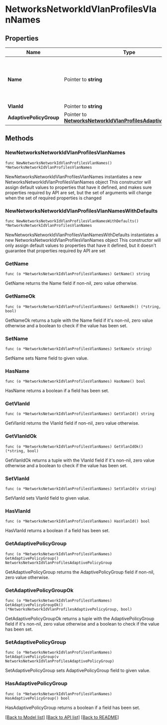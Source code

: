 # NetworksNetworkIdVlanProfilesVlanNames

## Properties

Name | Type | Description | Notes
------------ | ------------- | ------------- | -------------
**Name** | Pointer to **string** | Name of the VLAN, string length must be from 1 to 32 characters | [optional] 
**VlanId** | Pointer to **string** | VLAN ID | [optional] 
**AdaptivePolicyGroup** | Pointer to [**NetworksNetworkIdVlanProfilesAdaptivePolicyGroup**](NetworksNetworkIdVlanProfilesAdaptivePolicyGroup.md) |  | [optional] 

## Methods

### NewNetworksNetworkIdVlanProfilesVlanNames

`func NewNetworksNetworkIdVlanProfilesVlanNames() *NetworksNetworkIdVlanProfilesVlanNames`

NewNetworksNetworkIdVlanProfilesVlanNames instantiates a new NetworksNetworkIdVlanProfilesVlanNames object
This constructor will assign default values to properties that have it defined,
and makes sure properties required by API are set, but the set of arguments
will change when the set of required properties is changed

### NewNetworksNetworkIdVlanProfilesVlanNamesWithDefaults

`func NewNetworksNetworkIdVlanProfilesVlanNamesWithDefaults() *NetworksNetworkIdVlanProfilesVlanNames`

NewNetworksNetworkIdVlanProfilesVlanNamesWithDefaults instantiates a new NetworksNetworkIdVlanProfilesVlanNames object
This constructor will only assign default values to properties that have it defined,
but it doesn't guarantee that properties required by API are set

### GetName

`func (o *NetworksNetworkIdVlanProfilesVlanNames) GetName() string`

GetName returns the Name field if non-nil, zero value otherwise.

### GetNameOk

`func (o *NetworksNetworkIdVlanProfilesVlanNames) GetNameOk() (*string, bool)`

GetNameOk returns a tuple with the Name field if it's non-nil, zero value otherwise
and a boolean to check if the value has been set.

### SetName

`func (o *NetworksNetworkIdVlanProfilesVlanNames) SetName(v string)`

SetName sets Name field to given value.

### HasName

`func (o *NetworksNetworkIdVlanProfilesVlanNames) HasName() bool`

HasName returns a boolean if a field has been set.

### GetVlanId

`func (o *NetworksNetworkIdVlanProfilesVlanNames) GetVlanId() string`

GetVlanId returns the VlanId field if non-nil, zero value otherwise.

### GetVlanIdOk

`func (o *NetworksNetworkIdVlanProfilesVlanNames) GetVlanIdOk() (*string, bool)`

GetVlanIdOk returns a tuple with the VlanId field if it's non-nil, zero value otherwise
and a boolean to check if the value has been set.

### SetVlanId

`func (o *NetworksNetworkIdVlanProfilesVlanNames) SetVlanId(v string)`

SetVlanId sets VlanId field to given value.

### HasVlanId

`func (o *NetworksNetworkIdVlanProfilesVlanNames) HasVlanId() bool`

HasVlanId returns a boolean if a field has been set.

### GetAdaptivePolicyGroup

`func (o *NetworksNetworkIdVlanProfilesVlanNames) GetAdaptivePolicyGroup() NetworksNetworkIdVlanProfilesAdaptivePolicyGroup`

GetAdaptivePolicyGroup returns the AdaptivePolicyGroup field if non-nil, zero value otherwise.

### GetAdaptivePolicyGroupOk

`func (o *NetworksNetworkIdVlanProfilesVlanNames) GetAdaptivePolicyGroupOk() (*NetworksNetworkIdVlanProfilesAdaptivePolicyGroup, bool)`

GetAdaptivePolicyGroupOk returns a tuple with the AdaptivePolicyGroup field if it's non-nil, zero value otherwise
and a boolean to check if the value has been set.

### SetAdaptivePolicyGroup

`func (o *NetworksNetworkIdVlanProfilesVlanNames) SetAdaptivePolicyGroup(v NetworksNetworkIdVlanProfilesAdaptivePolicyGroup)`

SetAdaptivePolicyGroup sets AdaptivePolicyGroup field to given value.

### HasAdaptivePolicyGroup

`func (o *NetworksNetworkIdVlanProfilesVlanNames) HasAdaptivePolicyGroup() bool`

HasAdaptivePolicyGroup returns a boolean if a field has been set.


[[Back to Model list]](../README.md#documentation-for-models) [[Back to API list]](../README.md#documentation-for-api-endpoints) [[Back to README]](../README.md)



